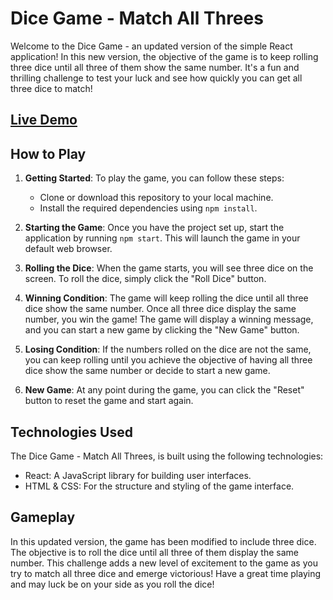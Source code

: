 # Dice Game - Match All Threes

Welcome to the Dice Game - an updated version of the simple React application! In this new version, the objective of the game is to keep rolling three dice until all three of them show the same number. It's a fun and thrilling challenge to test your luck and see how quickly you can get all three dice to match!

## [Live Demo](https://dice-game-plum.vercel.app/)

## How to Play

1. **Getting Started**: To play the game, you can follow these steps:
   - Clone or download this repository to your local machine.
   - Install the required dependencies using `npm install`.

2. **Starting the Game**: Once you have the project set up, start the application by running `npm start`. This will launch the game in your default web browser.

3. **Rolling the Dice**: When the game starts, you will see three dice on the screen. To roll the dice, simply click the "Roll Dice" button.

4. **Winning Condition**: The game will keep rolling the dice until all three dice show the same number. Once all three dice display the same number, you win the game! The game will display a winning message, and you can start a new game by clicking the "New Game" button.

5. **Losing Condition**: If the numbers rolled on the dice are not the same, you can keep rolling until you achieve the objective of having all three dice show the same number or decide to start a new game.

6. **New Game**: At any point during the game, you can click the "Reset" button to reset the game and start again.

## Technologies Used

The Dice Game - Match All Threes, is built using the following technologies:

- React: A JavaScript library for building user interfaces.
- HTML & CSS: For the structure and styling of the game interface.

## Gameplay

In this updated version, the game has been modified to include three dice. The objective is to roll the dice until all three of them display the same number. This challenge adds a new level of excitement to the game as you try to match all three dice and emerge victorious! Have a great time playing and may luck be on your side as you roll the dice!
